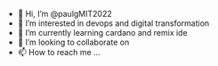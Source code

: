 - 👋 Hi, I’m @paulgMIT2022
- 👀 I’m interested in devops and digital transformation
- 🌱 I’m currently learning cardano and remix ide
- 💞️ I’m looking to collaborate on 
- 📫 How to reach me ...

<!---
paulgMIT2022/paulgMIT2022 is a ✨ special ✨ repository because its `README.md` (this file) appears on your GitHub profile.
You can click the Preview link to take a look at your changes.
--->
